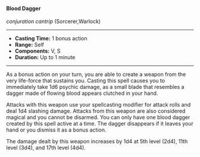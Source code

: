 #### Blood Dagger
*conjuration cantrip* (Sorcerer,Warlock)
___
- **Casting Time:** 1 bonus action
- **Range:** Self
- **Components:** V, S
- **Duration:** Up to 1 minute
---
As a bonus action on your turn, you are able to create a weapon from the very life-force that sustains you. Casting this spell causes you to immediately take 1d6 psychic damage, as a small blade that resembles a dagger made of flowing blood appears clutched in your hand.

Attacks with this weapon use your spellcasting modifier for attack rolls and deal 1d4 slashing damage. Attacks from this weapon are also considered magical and you cannot be disarmed. You can only have one blood dagger created by this spell active at a time. The dagger disappears if it leaves your hand or you dismiss it as a bonus action.

The damage dealt by this weapon increases by 1d4 at 5th level (2d4), 11th level (3d4), and 17th level (4d4).
